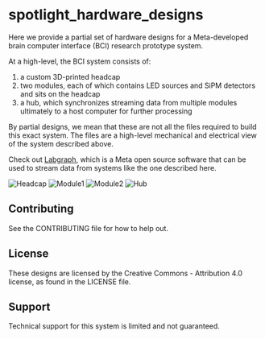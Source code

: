 # spotlight_hardware_designs
Here we provide a partial set of hardware designs for a Meta-developed brain computer interface (BCI) research prototype system. 

At a high-level, the BCI system consists of:  
1) a custom 3D-printed headcap 
2) two modules, each of which contains LED sources and SiPM detectors and sits on the headcap
3) a hub, which synchronizes streaming data from multiple modules ultimately to a host computer for further processing

By partial designs, we mean that these are not all the files required to build this exact system. The files are a high-level mechanical and electrical view of the system described above.

Check out [Labgraph](https://github.com/facebookresearch/labgraph), which is a Meta open source software that can be used to stream data from systems like the one described here.

![Headcap](https://user-images.githubusercontent.com/11954634/194940011-242a3134-7e59-4c19-abe7-9cdff81d8636.png)
![Module1](https://user-images.githubusercontent.com/11954634/194940129-0af9c9bb-058e-4182-98c1-bf3c562a4f50.png)
![Module2](https://user-images.githubusercontent.com/11954634/194940186-0d0663ce-eba5-4150-bacc-3ee452fdc2ea.png)
![Hub](https://user-images.githubusercontent.com/11954634/194940263-e9bbc40f-3dbb-47e2-888e-dfc276807496.png)

## Contributing
See the CONTRIBUTING file for how to help out.

## License
These designs are licensed by the Creative Commons - Attribution 4.0 license, as found in the LICENSE file. 

## Support
Technical support for this system is limited and not guaranteed.

